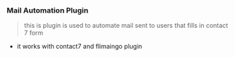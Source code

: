 ### Mail Automation Plugin 
> this is plugin is used to automate mail sent to users that fills in contact 7 form 

+ it works with contact7  and flimaingo plugin